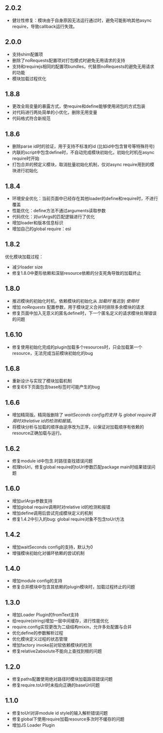 
2.0.2
-------

+ 健壮性修复：模块由于自身原因无法运行通过时，避免可能影响其他async require，导致callback运行失效。



2.0.0
-------

+ 支持shim配置项
+ 删除了noRequests配置项对打包模式时避免无用请求的支持
+ 支持和requirejs相同的配置项bundles，代替原noRequests的避免无用请求的功能
+ 模块加载过程优化


1.8.8
-------

+ 更改全局变量的暴露方式，使require和define能够使用闭包的方式包装
+ 对代码进行两处简单的小优化，删除无用变量
+ 代码格式符合新规范


1.8.6
-------

+ 删除parse id时的验证，用于支持不标准的id (比如id中包含冒号等特殊符号)
+ 内联的script中包含define时，不自动完成模块初始化，初始化时机在async require时开始
+ 打包合并的预定义模块，取消批量初始化机制，仅对async require用到的模块进行初始化


1.8.4
-------

+ 环境安全优化：当前页面中已经存在其他loader的define和require时，不进行覆盖
+ 性能优化：define方法不通过arguments读取参数
+ 代码优化：对urlArgs的匹配逻辑进行了优化
+ 增加loader和版本信息标识
+ 增加自己的global require：esl

1.8.2
-------

优化模块加载过程：

+ 减少loader size
+ 修复1.8.0中菱形依赖和深层resource依赖的分支死角导致的加载终止

1.8.0
-------

+ 推迟模块的初始化时机，依赖模块的初始化从 *加载时* 推迟到 *使用时*
+ 增加 *noRequests* 配置参数，用于模块定义合并时排除多余模块的请求
+ 修复页面中加入无意义的匿名define时，下一个匿名定义的请求模块处理错误的问题


1.6.10
-------

+ 修复使用初始化完成的plugin加载多个resources时，只会加载第一个resource，无法完成当前模块初始化的bug


1.6.8
-------

+ 重新设计与实现了模块加载机制
+ 修复IE6下页面包含base标签时可能产生的bug

1.6.6
-------

+ 增加精简版。精简版删除了 *waitSeconds config的支持* 与 *global require调用时对relative id的检测和报错*。
+ 将模块分析与加载的顺序由逆序改为正序，以保证对加载顺序有依赖的resource正确加载与运行。


1.6.2
-------

+ 修复module id中包含.时路径查找错误问题
+ 梳理toUrl，修复global require的toUrl参数匹配package main时结果错误问题


1.6.0
-------

+ 增加urlArgs参数支持
+ 增加global require调用时对relative id的检测和报错
+ 增加define调用后尝试完成模块定义的机制
+ 修复1.4.2中引入的bug: global require对象不包含toUrl方法


1.4.2
-------

+ 增加waitSeconds config的支持，默认为0
+ 增强模块初始化对循环依赖的尝试机制


1.4.0
-------

+ 增加module config的支持
+ 修复合并模块中包含其依赖的plugin模块时，加载过程终止的问题


1.3.0
-------

+ 增加Loader Plugin的fromText支持
+ 给require(string)增加一层中间缓存，进行性能优化
+ require.config实现更改为二级结构mixin，允许多处配置与合并
+ 优化define的参数解析过程
+ 优化模块定义过程的状态管理
+ 增加factory invoke前对软依赖模块的检测
+ 修复relative2absolute不能向上查找到根的问题


1.2.0
-------

+ 修复paths配置使用绝对路径时模块加载路径错误问题
+ 修复require.toUrl时未指向正确的baseUrl问题


1.1.0
-------

+ 修复toUrl对非module id style的输入解析错误问题
+ 修复global下使用require加载resource多次时不缓存的问题
+ 增加JS Loader Plugin

